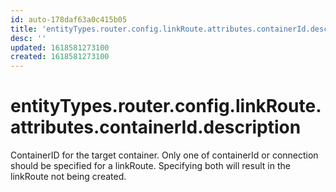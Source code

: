 ```yaml
---
id: auto-178daf63a0c415b05
title: 'entityTypes.router.config.linkRoute.attributes.containerId.description'
desc: ''
updated: 1618581273100
created: 1618581273100
---
```

# entityTypes.router.config.linkRoute.attributes.containerId.description

ContainerID for the target container. Only one of containerId or connection should be specified for a linkRoute. Specifying both will result in the linkRoute not being created.